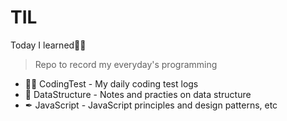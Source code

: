 ﻿TIL
======================
Today I learned👩‍💻
> Repo to record my everyday's programming

* 👩‍💻 CodingTest - My daily coding test logs
* 🧱 DataStructure - Notes and practies on data structure
* ✒ JavaScript - JavaScript principles and design patterns, etc
